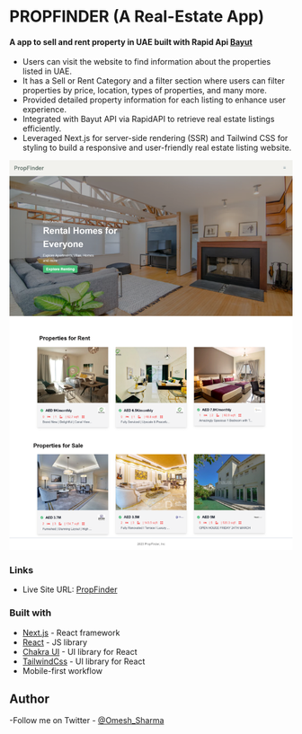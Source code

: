 # PROPFINDER (A Real-Estate App)

#### A app to sell and rent  property in UAE built with Rapid Api [Bayut](https://rapidapi.com/apidojo/api/bayut)
- Users can visit the website to find information about the properties listed in UAE. 
- It has a Sell or Rent Category and a filter section where users can filter properties 
by price, location, types of properties, and many more. 
- Provided detailed property information for each listing to enhance user experience.
- Integrated with Bayut API via RapidAPI to retrieve real estate listings efficiently.
- Leveraged Next.js for server-side rendering (SSR) and Tailwind CSS for styling to build a responsive and user-friendly real estate listing website.


![](./PropFinder.png)

### Links

- Live Site URL: [PropFinder](https://propfinder-webapp.vercel.app/)

### Built with

- [Next.js](https://nextjs.org/) - React framework
- [React](https://reactjs.org/) - JS library
- [Chakra UI](https://chakra-ui.com/) - UI library for React
- [TailwindCss](https://tailwindcss.com/) - UI library for React
- Mobile-first workflow

## Author

<!-- - Website - [Umesh Sharma](https://www.your-site.com) -->

-Follow me on Twitter - [@Omesh_Sharma](https://twitter.com/Omesha_Sh)
